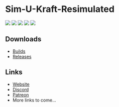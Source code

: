 # Sim-U-Kraft-Resimulated
<p>
  <img src="https://img.shields.io/badge/Forge-14.23.4.2705-blue.svg">
  <img src="https://img.shields.io/badge/Minecraft-1.12.2-blue.svg">
  <img src="https://img.shields.io/badge/Mod Version-1.0 Alpha-blue.svg">
  <img src="https://img.shields.io/badge/Latest-Alpha-red.svg">
  <img src="https://img.shields.io/badge/Recommended-Alpha-red.svg">
</p>

## Downloads
* <a href="https://github.com/TheResimulators/Sim-U-Kraft-Resimulated/releases">Builds</a>
* <a href="#">Releases</a>

## Links
* <a href="http://tsdeluxe.com/simukraft/">Website</a>
* <a href="https://discord.gg/WRyCwTA">Discord</a>
* <a href="https://www.patreon.com/resimulators">Patreon</a>
* More links to come...

